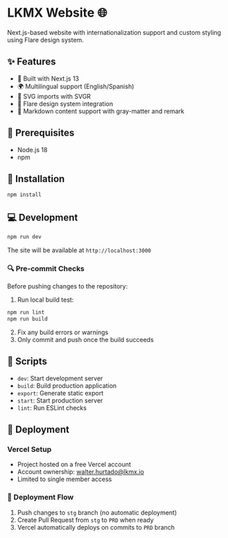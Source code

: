 # LKMX Website 🌐

Next.js-based website with internationalization support and custom styling using Flare design system.

## ✨ Features

- 🚀 Built with Next.js 13
- 🌍 Multilingual support (English/Spanish)
- 🎨 SVG imports with SVGR
- 💅 Flare design system integration
- 📝 Markdown content support with gray-matter and remark

## 🔧 Prerequisites

- Node.js 18
- npm 

## 🚀 Installation

```bash
npm install
```

## 💻 Development

```bash
npm run dev
```

The site will be available at `http://localhost:3000`

### 🔍 Pre-commit Checks

Before pushing changes to the repository:
1. Run local build test:
```bash
npm run lint
npm run build
```
2. Fix any build errors or warnings
3. Only commit and push once the build succeeds

## 📜 Scripts

- `dev`: Start development server
- `build`: Build production application
- `export`: Generate static export
- `start`: Start production server
- `lint`: Run ESLint checks

## 🚀 Deployment

### Vercel Setup
- Project hosted on a free Vercel account
- Account ownership: walter.hurtado@lkmx.io
- Limited to single member access

### 🔄 Deployment Flow
1. Push changes to `stg` branch (no automatic deployment)
2. Create Pull Request from `stg` to `PRD` when ready
3. Vercel automatically deploys on commits to `PRD` branch

